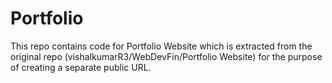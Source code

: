 # Portfolio
This repo contains code for Portfolio Website which is extracted from the original repo (vishalkumarR3/WebDevFin/Portfolio Website) for the purpose of creating a separate public URL.
